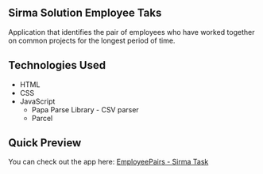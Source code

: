 ## Sirma Solution Employee Taks
Application that identifies the pair of employees who have worked together on common projects for the longest period of time.

## Technologies Used
- HTML
- CSS
- JavaScript
  - Papa Parse Library - CSV parser
  - Parcel

## Quick Preview
You can check out the app here:
<a href="https://dimitar-radulov-employees.netlify.app" target="_blank">EmployeePairs - Sirma Task</a>
